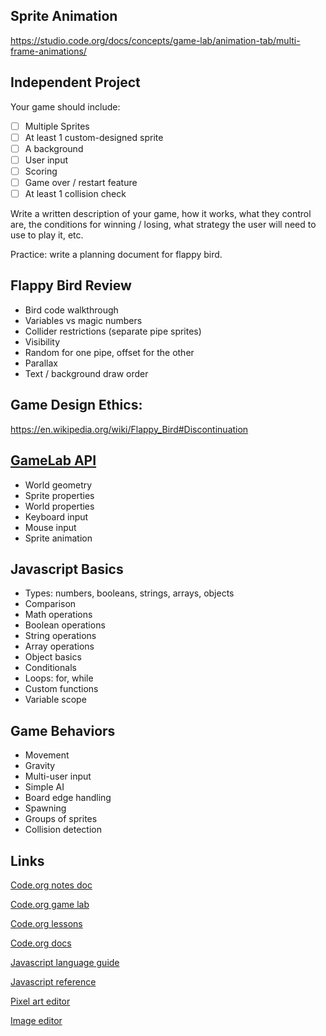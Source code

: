 ## Sprite Animation

https://studio.code.org/docs/concepts/game-lab/animation-tab/multi-frame-animations/

## Independent Project

Your game should include:

- [ ] Multiple Sprites
- [ ] At least 1 custom-designed sprite
- [ ] A background
- [ ] User input
- [ ] Scoring
- [ ] Game over / restart feature
- [ ] At least 1 collision check

Write a written description of your game, how it works, what they control are,
the conditions for winning / losing, what strategy the user will need to use to
play it, etc.

Practice: write a planning document for flappy bird.

## Flappy Bird Review

- Bird code walkthrough
- Variables vs magic numbers
- Collider restrictions (separate pipe sprites)
- Visibility
- Random for one pipe, offset for the other
- Parallax
- Text / background draw order

## Game Design Ethics:

https://en.wikipedia.org/wiki/Flappy_Bird#Discontinuation

## [GameLab API](https://studio.code.org/docs/ide/gamelab)

- World geometry
- Sprite properties
- World properties
- Keyboard input
- Mouse input
- Sprite animation

## Javascript Basics

- Types: numbers, booleans, strings, arrays, objects
- Comparison
- Math operations
- Boolean operations
- String operations
- Array operations
- Object basics
- Conditionals
- Loops: for, while
- Custom functions
- Variable scope

## Game Behaviors

- Movement
- Gravity
- Multi-user input
- Simple AI
- Board edge handling
- Spawning
- Groups of sprites
- Collision detection

## Links

[Code.org notes doc](notes.md)

[Code.org game lab](https://studio.code.org/projects)

[Code.org lessons](https://studio.code.org/s/csd3-2024)

[Code.org docs](https://studio.code.org/docs/ide/gamelab)

[Javascript language guide](https://developer.mozilla.org/en-US/docs/Web/JavaScript)

[Javascript reference](https://developer.mozilla.org/en-US/docs/Web/JavaScript/Reference)

[Pixel art editor](https://www.pixilart.com/draw)

[Image editor](https://www.photopea.com/)
